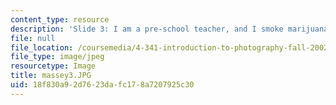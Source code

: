 ```yaml
---
content_type: resource
description: 'Slide 3: I am a pre-school teacher, and I smoke marijuana'
file: null
file_location: /coursemedia/4-341-introduction-to-photography-fall-2002/18f830a92d7623dafc178a7207925c30_massey3.JPG
file_type: image/jpeg
resourcetype: Image
title: massey3.JPG
uid: 18f830a9-2d76-23da-fc17-8a7207925c30
---
```

